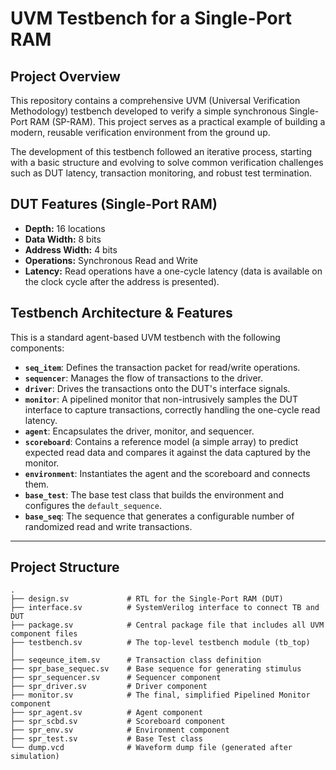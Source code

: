 # UVM Testbench for a Single-Port RAM

## Project Overview

This repository contains a comprehensive UVM (Universal Verification Methodology) testbench developed to verify a simple synchronous Single-Port RAM (SP-RAM). This project serves as a practical example of building a modern, reusable verification environment from the ground up.

The development of this testbench followed an iterative process, starting with a basic structure and evolving to solve common verification challenges such as DUT latency, transaction monitoring, and robust test termination.

## DUT Features (Single-Port RAM)
* **Depth:** 16 locations
* **Data Width:** 8 bits
* **Address Width:** 4 bits
* **Operations:** Synchronous Read and Write
* **Latency:** Read operations have a one-cycle latency (data is available on the clock cycle after the address is presented).
## Testbench Architecture & Features

This is a standard agent-based UVM testbench with the following components:

* **`seq_item`**: Defines the transaction packet for read/write operations.
* **`sequencer`**: Manages the flow of transactions to the driver.
* **`driver`**: Drives the transactions onto the DUT's interface signals.
* **`monitor`**: A pipelined monitor that non-intrusively samples the DUT interface to capture transactions, correctly handling the one-cycle read latency.
* **`agent`**: Encapsulates the driver, monitor, and sequencer.
* **`scoreboard`**: Contains a reference model (a simple array) to predict expected read data and compares it against the data captured by the monitor.
* **`environment`**: Instantiates the agent and the scoreboard and connects them.
* **`base_test`**: The base test class that builds the environment and configures the `default_sequence`.
* **`base_seq`**: The sequence that generates a configurable number of randomized read and write transactions.

---

## Project Structure

```
.
├── design.sv             # RTL for the Single-Port RAM (DUT)
├── interface.sv          # SystemVerilog interface to connect TB and DUT
├── package.sv            # Central package file that includes all UVM component files
├── testbench.sv          # The top-level testbench module (tb_top)
│
├── seqeunce_item.sv      # Transaction class definition
├── spr_base_sequec.sv    # Base sequence for generating stimulus
├── spr_sequencer.sv      # Sequencer component
├── spr_driver.sv         # Driver component
├── monitor.sv            # The final, simplified Pipelined Monitor component
├── spr_agent.sv          # Agent component
├── spr_scbd.sv           # Scoreboard component
├── spr_env.sv            # Environment component
├── spr_test.sv           # Base Test class
└── dump.vcd              # Waveform dump file (generated after simulation)
